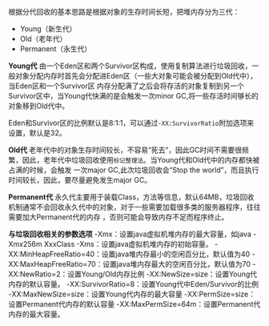 根据分代回收的基本思路是根据对象的生存时间长短，把堆内存分为三代：
- Young（新生代）
- Old（老年代）
- Permanent（永生代）

**Young代**
由一个Eden区和两个Survivor区构成，使用复制算法进行垃圾回收，一般对象分配内存时首先会分配进Eden区（一些大对象可能会被分配到Old代中），当Eden区和一个Survivor区
内存分配满了之后会将存活的对象复制到另一个Survivor区中，当Young代快满的是会触发一次minor GC,将一些存活时间够长的对象移到Old代中。

Eden和Survivor区的比例默认是8:1:1，可以通过`-XX:SurvivorRatio`附加选项来设置，默认是32。

**Old代**
老年代中的对象生存时间较长，不容易“死去”，因此GC时间不需要很频繁，因此，老年代中垃圾回收使用`标记整理法`。当Young代和Old代中的内存都快被占满的时候，会触发
一次major GC,此次垃圾回收会“Stop the world”，而且执行时间较长，因此，要尽量避免发生major GC。

**Permanent代**
永久代主要用于装载Class，方法等信息，默认64MB，垃圾回收机制通常不会回收永久代中的对象，对于一些需要加载很多类的服务器程序，往往需要加大Permanent代的内存
，否则可能会导致内存不足而程序终止。

**与垃圾回收相关的参数选项**
-Xmx：设置java虚拟机堆内存的最大容量，如java -Xmx256m XxxClass
-Xms：设置java虚拟机堆内存的初始容量。
-XX:MinHeapFreeRatio=40：设置java堆内存最小的空闲百分比，默认值为40
-XX:MaxHeapFreeRatio=70：设置java堆内存最大的空闲百分比，默认值为70
-XX:NewRatio=2：设置Young/Old内存比例
-XX:NewSize=size：设置Young代内存的默认容量。
-XX:SurvivorRatio=8：设置Young代中Eden/Survivor的比例
-XX:MaxNewSize=size：设置Young代内存的最大容量
-XX:PermSize=size：设置Permanent代内存的默认容量
-XX:MaxPermSize=64m：设置Permanent代内存的最大容量。
